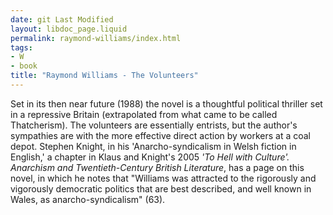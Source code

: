 ```yaml
---
date: git Last Modified
layout: libdoc_page.liquid
permalink: raymond-williams/index.html
tags:
- W
- book
title: "Raymond Williams - The Volunteers"
---
```


Set in its then near future (1988) the novel is a thoughtful political thriller set in a repressive Britain (extrapolated from what came to be called Thatcherism). The volunteers are essentially entrists, but the author's sympathies are with the more effective direct action by workers at a coal depot. Stephen Knight, in his 'Anarcho-syndicalism in Welsh fiction in English,' a chapter in Klaus and Knight's 2005 _'To Hell with Culture'. Anarchism and Twentieth-Century British Literature_, has a page on this novel, in which he notes that "Williams was attracted to the rigorously and vigorously democratic politics that are best described, and well known in Wales, as anarcho-syndicalism" (63).